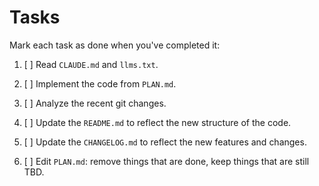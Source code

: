 # Tasks

Mark each task as done when you've completed it: 

1. [ ] Read `CLAUDE.md` and `llms.txt`. 

2. [ ] Implement the code from `PLAN.md`.

3. [ ] Analyze the recent git changes. 

4. [ ] Update the `README.md` to reflect the new structure of the code.

5. [ ] Update the `CHANGELOG.md` to reflect the new features and changes.

6. [ ] Edit `PLAN.md`: remove things that are done, keep things that are still TBD.
